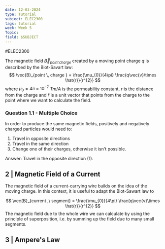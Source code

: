 ```yaml
---
date: 12-03-2024
type: Tutorial
subject: ELEC2300
tags: tutorial
week: Week 5
Topic: 
field: $SUBJECT
---
```

#ELEC2300

The magnetic field $\vec{B}_{point \, charge}$ created by a moving point charge $q$ is described by the Biot-Savart law:
$$
\vec{B}_{point \, charge } = \frac{\mu_{0}}{4\pi} \frac{q\vec{v}\times \hat{r}}{r^{2}}
$$
where $\mu_{0}=4\pi \times 10^{-7}$ $Tm/A$ is the permeability constant, $r$ is the distance from the charge and $\hat{r}$ is a unit vector that points from the charge to the point where we want to calculate the field.

### Question 1.1 - Multiple Choice
In order to produce the same magnetic fields, positively and negatively charged particles would need to:

1. Travel in opposite directions
2. Travel in the same direction
3. Change one of their charges, otherwise it isn't possible.

Answer: Travel in the opposite direction (1).


## 2 | Magnetic Field of a Current

The magnetic field of a current-carrying wire builds on the idea of the moving charge. In this context, it is useful to adapt the Biot-Sawart law to 

$$
\vec{B}_{current ,\ segment} = \frac{\mu_{0}}{4\pi} \frac{q\vec{v}\times \hat{r}}{r^{2}}
$$
The magnetic field due to the whole wire we can calculate by using the principle of superposition, i.e. by summing up the field due to many small segments.


## 3 | Ampere's Law

